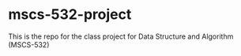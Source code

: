 # mscs-532-project
This is the repo for the class project for Data Structure and Algorithm (MSCS-532)
